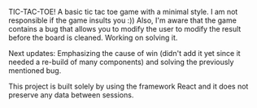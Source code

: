 TIC-TAC-TOE!
A basic tic tac toe game with a minimal style.
I am not responsible if the game insults you :))
Also, I'm aware that the game contains a bug that allows you to modify the user to modify the result before the board is cleaned. Working on solving it.

Next updates: Emphasizing the cause of win (didn't add it yet since it needed a re-build of many components) and solving the previously mentioned bug.

This project is built solely by using the framework React and it does not preserve any data between sessions.

